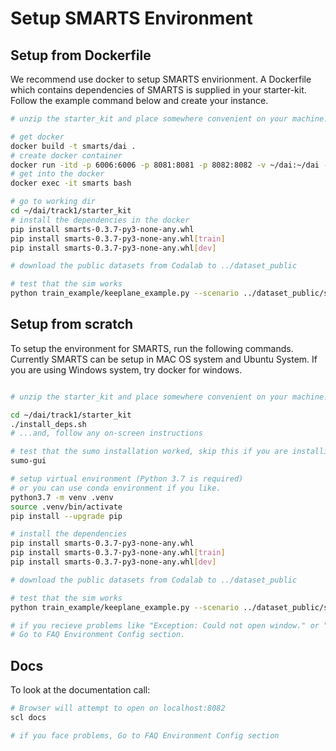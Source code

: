 # Setup SMARTS Environment

## Setup from Dockerfile

We recommend use docker to setup SMARTS envirionment. A Dockerfile which contains dependencies of SMARTS is supplied in 
your starter-kit. Follow the example command below and create your instance.

```bash
# unzip the starter_kit and place somewhere convenient on your machine. (e.x. ~/dai/track1/starter_kit)

# get docker
docker build -t smarts/dai .
# create docker container
docker run -itd -p 6006:6006 -p 8081:8081 -p 8082:8082 -v ~/dai:~/dai --name smarts smarts/dai bash
# get into the docker
docker exec -it smarts bash

# go to working dir
cd ~/dai/track1/starter_kit
# install the dependencies in the docker
pip install smarts-0.3.7-py3-none-any.whl
pip install smarts-0.3.7-py3-none-any.whl[train]
pip install smarts-0.3.7-py3-none-any.whl[dev]

# download the public datasets from Codalab to ../dataset_public

# test that the sim works
python train_example/keeplane_example.py --scenario ../dataset_public/simple_loop/simpleloop_a
```

## Setup from scratch

To setup the environment for SMARTS, run the following commands. Currently SMARTS can be setup in MAC OS system and Ubuntu System. If you are using Windows system, try docker for windows.


```bash

# unzip the starter_kit and place somewhere convenient on your machine. (e.x. ~/dai/track1/starter_kit)

cd ~/dai/track1/starter_kit
./install_deps.sh
# ...and, follow any on-screen instructions

# test that the sumo installation worked, skip this if you are installing in a server without GUI
sumo-gui

# setup virtual environment (Python 3.7 is required)
# or you can use conda environment if you like.
python3.7 -m venv .venv
source .venv/bin/activate
pip install --upgrade pip

# install the dependencies
pip install smarts-0.3.7-py3-none-any.whl
pip install smarts-0.3.7-py3-none-any.whl[train]
pip install smarts-0.3.7-py3-none-any.whl[dev]

# download the public datasets from Codalab to ../dataset_public

# test that the sim works
python train_example/keeplane_example.py --scenario ../dataset_public/simple_loop/simpleloop_a

# if you recieve problems like "Exception: Could not open window." or "Cannot use SUMO"
# Go to FAQ Environment Config section.
```

## Docs

To look at the documentation call:

```bash
# Browser will attempt to open on localhost:8082
scl docs

# if you face problems, Go to FAQ Environment Config section
```


